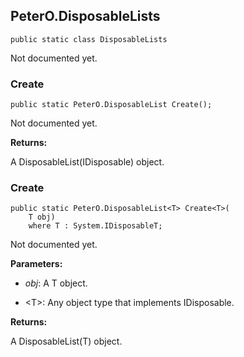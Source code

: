 ## PeterO.DisposableLists

    public static class DisposableLists

Not documented yet.

### Create

    public static PeterO.DisposableList Create();

Not documented yet.

<b>Returns:</b>

A DisposableList(IDisposable) object.

### Create

    public static PeterO.DisposableList<T> Create<T>(
        T obj)
        where T : System.IDisposableT;

Not documented yet.

<b>Parameters:</b>

 * <i>obj</i>: A T object.

 * &lt;T&gt;: Any object type that implements IDisposable.

<b>Returns:</b>

A DisposableList(T) object.
